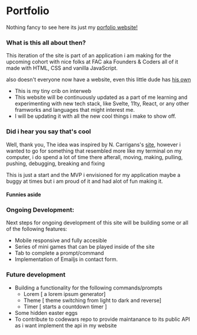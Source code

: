 # Portfolio 

Nothing fancy to see here its just my [porfolio website!](https://rghaniloo.github.io/terminal/)

### What is this all about then? 

This iteration of the site is part of an application i am making for the upcoming cohort with nice folks at FAC aka Founders & Coders all of it made with HTML, CSS and vanilla JavaScript.

also doesn't everyone now have a website, even this little dude has [his own](https://puginarug.com/)

- This is my tiny crib on interweb
- This website will be continuously updated as a part of me learning and experimenting  with new tech stack, like Svelte, 11ty, React, or any other framworks and languages that might interest me.
- I will be updating it with all the new cool things i make to show off.

### Did i hear you say that's cool

Well, thank you, The idea was inspired by N. Carrigans's [site](https://nhcarrigan.com/), however i wanted to go for something that resembled more like my terminal on my computer, i do spend a lot of time there afterall, moving, making, pulling, pushing, debugging, breaking and fixing

This is just a start and the MVP i envisioned for my application maybe a buggy at times but i am proud of it and had alot of fun making it.


#### Funnies aside
### Ongoing Development:

Next steps for ongoing development of this site will be building some or all of the following features:

- Mobile responsive and fully accesible
- Series of mini games that can be played inside of the site
- Tab to complete a prompt/command
- Implementation of Emailjs in contact form.

### Future development 

- Building a functionality for the following commands/prompts
    - Lorem [ a lorem ipsum generator]
    - Theme [ theme switching from light to dark and reverse]
    - Timer [ starts a countdown timer ]
- Some hidden easter eggs
- To contribute to codewars repo to provide maintanance to its public API as i want implement the api in my website

